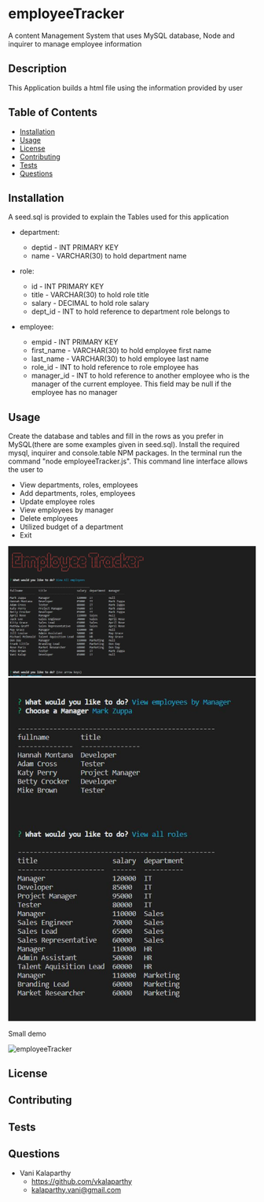 # employeeTracker
A content Management System that uses MySQL database, Node and inquirer to manage employee information

## Description
This Application builds a html file using the information provided by user
## Table of Contents
* [Installation](#installation)
* [Usage](#usage)
* [License](#license)
* [Contributing](#contributing)
* [Tests](#tests)
* [Questions](#questions)
## Installation
A seed.sql is provided to explain the Tables used for this application
* department:
    * deptid - INT PRIMARY KEY
    * name - VARCHAR(30) to hold department name

* role:
   * id - INT PRIMARY KEY
   * title -  VARCHAR(30) to hold role title
   * salary -  DECIMAL to hold role salary
   * dept_id -  INT to hold reference to department role belongs to

* employee:
   * empid - INT PRIMARY KEY
   * first_name - VARCHAR(30) to hold employee first name
   * last_name - VARCHAR(30) to hold employee last name
   * role_id - INT to hold reference to role employee has
   * manager_id - INT to hold reference to another employee who is the manager of the current employee. This field may be null if the employee has no manager
## Usage
Create the database and tables and fill in the rows as you prefer in MySQL(there are some examples given in seed.sql). Install the required mysql, inquirer and console.table NPM packages. In the terminal run the command "node employeeTracker.js". This command line interface allows the user to

* View departments, roles, employees
* Add departments, roles, employees
* Update employee roles
* View employees by manager
* Delete employees
* Utilized budget of a department
* Exit

![screenshot1](./asset/EmpTracker.JPG)
![screenshot2](./asset/CaptureEmp2.JPG)

Small demo

![employeeTracker](./asset/MySQl_EmployeeTracker.gif)


## License

## Contributing
## Tests

## Questions
* Vani Kalaparthy
  * https://github.com/vkalaparthy
  * kalaparthy.vani@gmail.com
